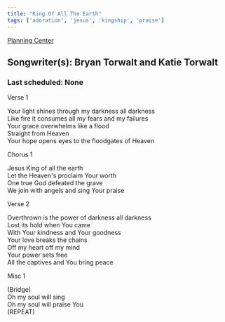 ```yaml
---
title: "King Of All The Earth"
tags: ['adoration', 'jesus', 'kingship', 'praise']
---
```


[Planning Center](https://services.planningcenteronline.com/songs/12893729)

## Songwriter(s): Bryan Torwalt and Katie Torwalt
### Last scheduled: None          

Verse 1  
  
Your light shines through my darkness all darkness  
Like fire it consumes all my fears and my failures  
Your grace overwhelms like a flood  
Straight from Heaven  
Your hope opens eyes to the floodgates of Heaven  
  
Chorus 1  
  
Jesus King of all the earth  
Let the Heaven's proclaim Your worth  
One true God defeated the grave  
We join with angels and sing Your praise  
  
Verse 2  
  
Overthrown is the power of darkness all darkness  
Lost its hold when You came  
With Your kindness and Your goodness  
Your love breaks the chains  
Off my heart off my mind  
Your power sets free  
All the captives and You bring peace  
  
Misc 1  
  
(Bridge)  
Oh my soul will sing  
Oh my soul will praise You  
(REPEAT)
